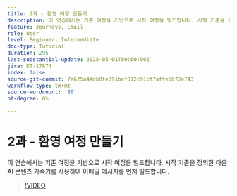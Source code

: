 ```yaml
---
title: 2과 - 환영 여정 만들기
description: 이 연습에서는 기존 여정을 기반으로 시작 여정을 빌드합니다. 시작 기준을 정의한 다음 AI 콘텐츠 가속기를 사용하여 이메일 메시지를 먼저 빌드합니다.
feature: Journeys, Email
role: User
level: Beginner, Intermediate
doc-type: Tutorial
duration: 295
last-substantial-update: 2025-05-01T00:00:00Z
jira: KT-17874
index: false
source-git-commit: 7a625a44db8fe891bef812c91cf7affe6672e743
workflow-type: tm+mt
source-wordcount: '80'
ht-degree: 0%

---
```



# 2과 - 환영 여정 만들기

이 연습에서는 기존 여정을 기반으로 시작 여정을 빌드합니다. 시작 기준을 정의한 다음 AI 콘텐츠 가속기를 사용하여 이메일 메시지를 먼저 빌드합니다.

>[!VIDEO](https://video.tv.adobe.com/v/3457896/?learn=on&enablevpops)
